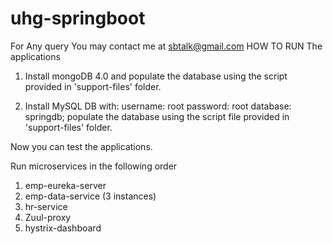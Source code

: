 # uhg-springboot
For Any query You may contact me at sbtalk@gmail.com
HOW TO RUN The applications
1. Install mongoDB 4.0 and populate the database using the script provided in 'support-files' folder.

2. Install MySQL DB with:
username: root
password: root
database: springdb;
populate the database using the script file provided in 'support-files' folder.


Now you can test the applications.

Run microservices in the following order
1. emp-eureka-server
2. emp-data-service (3 instances)
3. hr-service
4. Zuul-proxy
5. hystrix-dashboard

